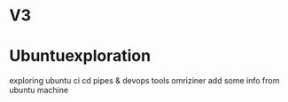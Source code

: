 # V3
# Ubuntuexploration
exploring ubuntu ci cd pipes &amp; devops tools
omriziner add some info from ubuntu machine
